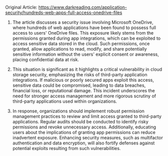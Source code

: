 Original Article: https://www.darkreading.com/application-security/hundreds-web-apps-full-access-onedrive-files

1) The article discusses a security issue involving Microsoft OneDrive, where hundreds of web applications have been found to possess full access to users' OneDrive files. This exposure likely stems from the permissions granted during app integrations, which can be exploited to access sensitive data stored in the cloud. Such permissions, once granted, allow applications to read, modify, and share potentially sensitive information without the users' explicit consent or awareness, placing confidential data at risk.

2) This situation is significant as it highlights a critical vulnerability in cloud storage security, emphasizing the risks of third-party application integrations. If malicious or poorly secured apps exploit this access, sensitive data could be compromised, leading to data breaches, financial loss, or reputational damage. This incident underscores the need for stronger access management and more rigorous scrutiny of third-party applications used within organizations.

3) In response, organizations should implement robust permission management practices to review and limit access granted to third-party applications. Regular audits should be conducted to identify risky permissions and revoke unnecessary access. Additionally, educating users about the implications of granting app permissions can reduce inadvertent exposure. Enhancing security measures, such as multifactor authentication and data encryption, will also fortify defenses against potential exploits resulting from such vulnerabilities.